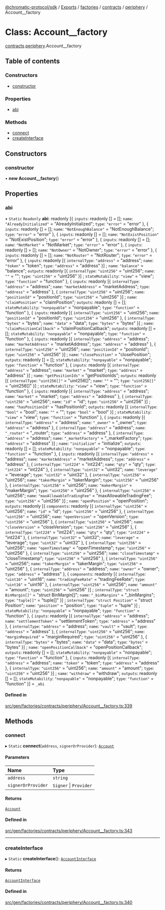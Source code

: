 [@chromatic-protocol/sdk](../README.md) / [Exports](../modules.md) / [factories](../modules/factories.md) / [contracts](../modules/factories.contracts.md) / [periphery](../modules/factories.contracts.periphery.md) / Account\_\_factory

# Class: Account\_\_factory

[contracts](../modules/factories.contracts.md).[periphery](../modules/factories.contracts.periphery.md).Account__factory

## Table of contents

### Constructors

- [constructor](factories.contracts.periphery.Account__factory.md#constructor)

### Properties

- [abi](factories.contracts.periphery.Account__factory.md#abi)

### Methods

- [connect](factories.contracts.periphery.Account__factory.md#connect)
- [createInterface](factories.contracts.periphery.Account__factory.md#createinterface)

## Constructors

### constructor

• **new Account__factory**()

## Properties

### abi

▪ `Static` `Readonly` **abi**: readonly [{ `inputs`: readonly [] = []; `name`: ``"AlreadyInitialized"`` = "AlreadyInitialized"; `type`: ``"error"`` = "error" }, { `inputs`: readonly [] = []; `name`: ``"NotEnoughBalance"`` = "NotEnoughBalance"; `type`: ``"error"`` = "error" }, { `inputs`: readonly [] = []; `name`: ``"NotExistPosition"`` = "NotExistPosition"; `type`: ``"error"`` = "error" }, { `inputs`: readonly [] = []; `name`: ``"NotMarket"`` = "NotMarket"; `type`: ``"error"`` = "error" }, { `inputs`: readonly [] = []; `name`: ``"NotOwner"`` = "NotOwner"; `type`: ``"error"`` = "error" }, { `inputs`: readonly [] = []; `name`: ``"NotRouter"`` = "NotRouter"; `type`: ``"error"`` = "error" }, { `inputs`: readonly [{ `internalType`: ``"address"`` = "address"; `name`: ``"token"`` = "token"; `type`: ``"address"`` = "address" }] ; `name`: ``"balance"`` = "balance"; `outputs`: readonly [{ `internalType`: ``"uint256"`` = "uint256"; `name`: ``""`` = ""; `type`: ``"uint256"`` = "uint256" }] ; `stateMutability`: ``"view"`` = "view"; `type`: ``"function"`` = "function" }, { `inputs`: readonly [{ `internalType`: ``"address"`` = "address"; `name`: ``"marketAddress"`` = "marketAddress"; `type`: ``"address"`` = "address" }, { `internalType`: ``"uint256"`` = "uint256"; `name`: ``"positionId"`` = "positionId"; `type`: ``"uint256"`` = "uint256" }] ; `name`: ``"claimPosition"`` = "claimPosition"; `outputs`: readonly [] = []; `stateMutability`: ``"nonpayable"`` = "nonpayable"; `type`: ``"function"`` = "function" }, { `inputs`: readonly [{ `internalType`: ``"uint256"`` = "uint256"; `name`: ``"positionId"`` = "positionId"; `type`: ``"uint256"`` = "uint256" }, { `internalType`: ``"bytes"`` = "bytes"; `name`: ``"data"`` = "data"; `type`: ``"bytes"`` = "bytes" }] ; `name`: ``"claimPositionCallback"`` = "claimPositionCallback"; `outputs`: readonly [] = []; `stateMutability`: ``"nonpayable"`` = "nonpayable"; `type`: ``"function"`` = "function" }, { `inputs`: readonly [{ `internalType`: ``"address"`` = "address"; `name`: ``"marketAddress"`` = "marketAddress"; `type`: ``"address"`` = "address" }, { `internalType`: ``"uint256"`` = "uint256"; `name`: ``"positionId"`` = "positionId"; `type`: ``"uint256"`` = "uint256" }] ; `name`: ``"closePosition"`` = "closePosition"; `outputs`: readonly [] = []; `stateMutability`: ``"nonpayable"`` = "nonpayable"; `type`: ``"function"`` = "function" }, { `inputs`: readonly [{ `internalType`: ``"address"`` = "address"; `name`: ``"market"`` = "market"; `type`: ``"address"`` = "address" }] ; `name`: ``"getPositionIds"`` = "getPositionIds"; `outputs`: readonly [{ `internalType`: ``"uint256[]"`` = "uint256[]"; `name`: ``""`` = ""; `type`: ``"uint256[]"`` = "uint256[]" }] ; `stateMutability`: ``"view"`` = "view"; `type`: ``"function"`` = "function" }, { `inputs`: readonly [{ `internalType`: ``"address"`` = "address"; `name`: ``"market"`` = "market"; `type`: ``"address"`` = "address" }, { `internalType`: ``"uint256"`` = "uint256"; `name`: ``"id"`` = "id"; `type`: ``"uint256"`` = "uint256" }] ; `name`: ``"hasPositionId"`` = "hasPositionId"; `outputs`: readonly [{ `internalType`: ``"bool"`` = "bool"; `name`: ``""`` = ""; `type`: ``"bool"`` = "bool" }] ; `stateMutability`: ``"view"`` = "view"; `type`: ``"function"`` = "function" }, { `inputs`: readonly [{ `internalType`: ``"address"`` = "address"; `name`: ``"_owner"`` = "\_owner"; `type`: ``"address"`` = "address" }, { `internalType`: ``"address"`` = "address"; `name`: ``"_router"`` = "\_router"; `type`: ``"address"`` = "address" }, { `internalType`: ``"address"`` = "address"; `name`: ``"_marketFactory"`` = "\_marketFactory"; `type`: ``"address"`` = "address" }] ; `name`: ``"initialize"`` = "initialize"; `outputs`: readonly [] = []; `stateMutability`: ``"nonpayable"`` = "nonpayable"; `type`: ``"function"`` = "function" }, { `inputs`: readonly [{ `internalType`: ``"address"`` = "address"; `name`: ``"marketAddress"`` = "marketAddress"; `type`: ``"address"`` = "address" }, { `internalType`: ``"int224"`` = "int224"; `name`: ``"qty"`` = "qty"; `type`: ``"int224"`` = "int224" }, { `internalType`: ``"uint32"`` = "uint32"; `name`: ``"leverage"`` = "leverage"; `type`: ``"uint32"`` = "uint32" }, { `internalType`: ``"uint256"`` = "uint256"; `name`: ``"takerMargin"`` = "takerMargin"; `type`: ``"uint256"`` = "uint256" }, { `internalType`: ``"uint256"`` = "uint256"; `name`: ``"makerMargin"`` = "makerMargin"; `type`: ``"uint256"`` = "uint256" }, { `internalType`: ``"uint256"`` = "uint256"; `name`: ``"maxAllowableTradingFee"`` = "maxAllowableTradingFee"; `type`: ``"uint256"`` = "uint256" }] ; `name`: ``"openPosition"`` = "openPosition"; `outputs`: readonly [{ `components`: readonly [{ `internalType`: ``"uint256"`` = "uint256"; `name`: ``"id"`` = "id"; `type`: ``"uint256"`` = "uint256" }, { `internalType`: ``"uint256"`` = "uint256"; `name`: ``"openVersion"`` = "openVersion"; `type`: ``"uint256"`` = "uint256" }, { `internalType`: ``"uint256"`` = "uint256"; `name`: ``"closeVersion"`` = "closeVersion"; `type`: ``"uint256"`` = "uint256" }, { `internalType`: ``"int224"`` = "int224"; `name`: ``"qty"`` = "qty"; `type`: ``"int224"`` = "int224" }, { `internalType`: ``"uint32"`` = "uint32"; `name`: ``"leverage"`` = "leverage"; `type`: ``"uint32"`` = "uint32" }, { `internalType`: ``"uint256"`` = "uint256"; `name`: ``"openTimestamp"`` = "openTimestamp"; `type`: ``"uint256"`` = "uint256" }, { `internalType`: ``"uint256"`` = "uint256"; `name`: ``"closeTimestamp"`` = "closeTimestamp"; `type`: ``"uint256"`` = "uint256" }, { `internalType`: ``"uint256"`` = "uint256"; `name`: ``"takerMargin"`` = "takerMargin"; `type`: ``"uint256"`` = "uint256" }, { `internalType`: ``"address"`` = "address"; `name`: ``"owner"`` = "owner"; `type`: ``"address"`` = "address" }, { `components`: readonly [{ `internalType`: ``"uint16"`` = "uint16"; `name`: ``"tradingFeeRate"`` = "tradingFeeRate"; `type`: ``"uint16"`` = "uint16" }, { `internalType`: ``"uint256"`` = "uint256"; `name`: ``"amount"`` = "amount"; `type`: ``"uint256"`` = "uint256" }] ; `internalType`: ``"struct BinMargin[]"`` = "struct BinMargin[]"; `name`: ``"_binMargins"`` = "\_binMargins"; `type`: ``"tuple[]"`` = "tuple[]" }] ; `internalType`: ``"struct Position"`` = "struct Position"; `name`: ``"position"`` = "position"; `type`: ``"tuple"`` = "tuple" }] ; `stateMutability`: ``"nonpayable"`` = "nonpayable"; `type`: ``"function"`` = "function" }, { `inputs`: readonly [{ `internalType`: ``"address"`` = "address"; `name`: ``"settlementToken"`` = "settlementToken"; `type`: ``"address"`` = "address" }, { `internalType`: ``"address"`` = "address"; `name`: ``"vault"`` = "vault"; `type`: ``"address"`` = "address" }, { `internalType`: ``"uint256"`` = "uint256"; `name`: ``"marginRequired"`` = "marginRequired"; `type`: ``"uint256"`` = "uint256" }, { `internalType`: ``"bytes"`` = "bytes"; `name`: ``"data"`` = "data"; `type`: ``"bytes"`` = "bytes" }] ; `name`: ``"openPositionCallback"`` = "openPositionCallback"; `outputs`: readonly [] = []; `stateMutability`: ``"nonpayable"`` = "nonpayable"; `type`: ``"function"`` = "function" }, { `inputs`: readonly [{ `internalType`: ``"address"`` = "address"; `name`: ``"token"`` = "token"; `type`: ``"address"`` = "address" }, { `internalType`: ``"uint256"`` = "uint256"; `name`: ``"amount"`` = "amount"; `type`: ``"uint256"`` = "uint256" }] ; `name`: ``"withdraw"`` = "withdraw"; `outputs`: readonly [] = []; `stateMutability`: ``"nonpayable"`` = "nonpayable"; `type`: ``"function"`` = "function" }] = `_abi`

#### Defined in

[src/gen/factories/contracts/periphery/Account__factory.ts:339](https://github.com/chromatic-protocol/sdk/blob/30fc1f3/src/gen/factories/contracts/periphery/Account__factory.ts#L339)

## Methods

### connect

▸ `Static` **connect**(`address`, `signerOrProvider`): [`Account`](../interfaces/contracts.periphery.Account.md)

#### Parameters

| Name | Type |
| :------ | :------ |
| `address` | `string` |
| `signerOrProvider` | `Signer` \| `Provider` |

#### Returns

[`Account`](../interfaces/contracts.periphery.Account.md)

#### Defined in

[src/gen/factories/contracts/periphery/Account__factory.ts:343](https://github.com/chromatic-protocol/sdk/blob/30fc1f3/src/gen/factories/contracts/periphery/Account__factory.ts#L343)

___

### createInterface

▸ `Static` **createInterface**(): [`AccountInterface`](../interfaces/AccountInterface.md)

#### Returns

[`AccountInterface`](../interfaces/AccountInterface.md)

#### Defined in

[src/gen/factories/contracts/periphery/Account__factory.ts:340](https://github.com/chromatic-protocol/sdk/blob/30fc1f3/src/gen/factories/contracts/periphery/Account__factory.ts#L340)
